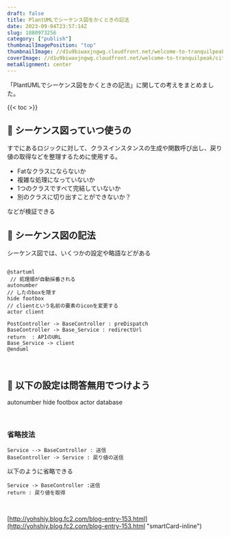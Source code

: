```yaml
---
draft: false
title: PlantUMLでシーケンス図をかくときの記法
date: 2023-09-04T23:57:14Z
slug: 1880973256
category: ["publish"]
thumbnailImagePosition: "top"
thumbnailImage: //d1u9biwaxjngwg.cloudfront.net/welcome-to-tranquilpeak/city-750.jpg
coverImage: //d1u9biwaxjngwg.cloudfront.net/welcome-to-tranquilpeak/city.jpg
metaAlignment: center
---
```

「PlantUMLでシーケンス図をかくときの記法」に関しての考えをまとめました。
<!--more-->

{{< toc >}}

## 🌈 シーケンス図っていつ使うの
すでにあるロジックに対して、クラスインスタンスの生成や関数呼び出し、戻り値の取得などを整理するために使用する。
- Fatなクラスにならないか
- 複雑な処理になっていないか
- 1つのクラスですべて完結していないか
- 別のクラスに切り出すことができないか？

などが検証できる

## 🌈 シーケンス図の記法
シーケンス図では、いくつかの設定や略語などがある

```

@startuml
 // 処理順が自動採番される
autonumber
// したのboxを隠す
hide footbox
// clientという名前の要素のiconを変更する
actor client

PostController -> BaseController : preDispatch
BaseController -> Base_Service : redirectUrl
return  : APIのURL
Base_Service -> client
@enduml
```

‌
## 🌈 以下の設定は問答無用でつけよう
autonumber
hide footbox
actor
database

‌
### 省略技法
```
Service --> BaseController : 送信
BaseController -> Service : 戻り値の送信
```

以下のように省略できる

```
Service -> BaseController :送信
return : 戻り値を取得
```

‌

[http://yohshiy.blog.fc2.com/blog-entry-153.html](http://yohshiy.blog.fc2.com/blog-entry-153.html "smartCard-inline")
